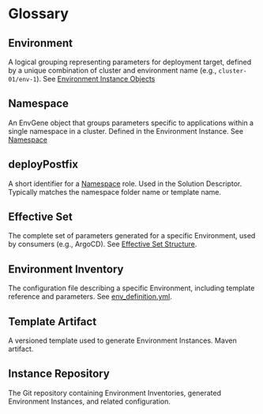 # Glossary

## Environment

A logical grouping representing parameters for deployment target, defined by a unique combination of cluster and environment name (e.g., `cluster-01/env-1`). See [Environment Instance Objects](/docs/envgene-objects.md#environment-instance-objects)

## Namespace

An EnvGene object that groups parameters specific to applications within a single namespace in a cluster. Defined in the Environment Instance. See [Namespace](/docs/envgene-objects.md#namespace)

## deployPostfix

A short identifier for a [Namespace](/docs/envgene-objects.md#namespace) role. Used in the Solution Descriptor. Typically matches the namespace folder name or template name.

## Effective Set

The complete set of parameters generated for a specific Environment, used by consumers (e.g., ArgoCD). See [Effective Set Structure](/docs/calculator-cli.md#version-20-effective-set-structure).

## Environment Inventory

The configuration file describing a specific Environment, including template reference and parameters. See [env_definition.yml](/docs/envgene-configs.md#env_definitionyml).

## Template Artifact

A versioned template used to generate Environment Instances. Maven artifact.

## Instance Repository

The Git repository containing Environment Inventories, generated Environment Instances, and related configuration.
